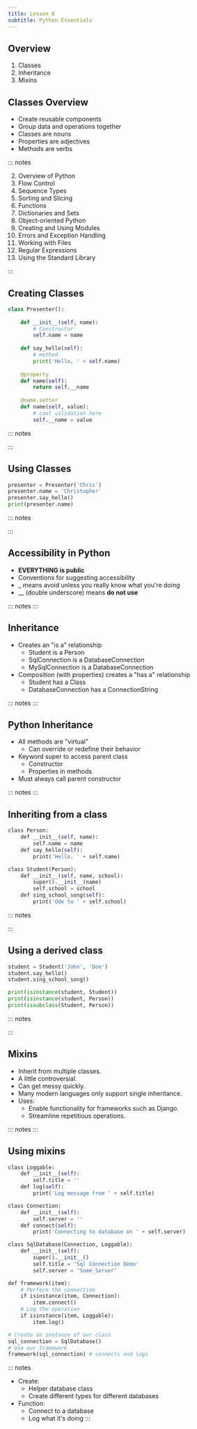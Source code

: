 ```yaml
---
title: Lesson 6
subtitle: Python Essentials
---
```


## Overview

1. Classes
1. Inheritance
1. Mixins

## Classes Overview

* Create reusable components
* Group data and operations together
* Classes are nouns
* Properties are adjectives
* Methods are verbs

::: notes

2. Overview of Python
3. Flow Control
4. Sequence Types
5. Sorting and Slicing
6. Functions
7. Dictionaries and Sets
8. Object-oriented Python
9.  Creating and Using Modules
10. Errors and Exception Handling
11. Working with Files
12. Regular Expressions
13. Using the Standard Library

:::

## Creating Classes

```python
class Presenter():
	
    def __init__(self, name):
		# Constructor
		self.name = name
	
    def say_hello(self):
		# method
		print('Hello, ' + self.name)
    
    @property
	def name(self):
		return self.__name
	
    @name.setter
	def name(self, value):
		# cool validation here
		self.__name = value

```

::: notes

:::

## Using Classes

```python
presenter = Presenter('Chris')
presenter.name = 'Christopher'
presenter.say_hello()
print(presenter.name)
```

::: notes

:::

## Accessibility in Python

- **EVERYTHING is public**
- Conventions for suggesting accessibility
- _ means avoid unless you really know what you're doing
- __ (double underscore) means **do not use**


::: notes
:::

## Inheritance

- Creates an "is a" relationship
    - Student is a Person
    - SqlConnection is a DatabaseConnection
    - MySqlConnection is a DatabaseConnection
- Composition (with properties) creates a "has a" relationship
    - Student has a Class
    - DatabaseConnection has a ConnectionString

::: notes
:::

## Python Inheritance

- All methods are "virtual"
    - Can override or redefine their behavior
- Keyword super to access parent class
    - Constructor
    - Properties in methods
- Must always call parent constructor


::: notes
:::

## Inheriting from a class

```python
class Person:
    def __init__(self, name):
        self.name = name
    def say_hello(self):
        print('Hello, ' + self.name)

class Student(Person):
    def __init__(self, name, school):
        super().__init__(name)
        self.school = school
    def sing_school_song(self):
        print('Ode to ' + self.school)
```

::: notes

:::

## Using a derived class

```python
student = Student('John', 'Doe')
student.say_hello()
student.sing_school_song()

print(isinstance(student, Student))
print(isinstance(student, Person))
print(issubclass(Student, Person))
```

::: notes

:::

## Mixins

- Inherit from multiple classes.
- A little controversial.
- Can get messy quickly.
- Many modern languages only support single inheritance.
- Uses:
    - Enable functionality for frameworks such as Django.
    - Streamline repetitious operations.

::: notes
:::

## Using mixins

```python
class Loggable:
    def __init__(self):
        self.title = ''
    def log(self):
        print('Log message from ' + self.title)

class Connection:
    def __init__(self):
        self.server = ''
    def connect(self):
        print('Connecting to database on ' + self.server)

class SqlDatabase(Connection, Loggable):
    def __init__(self):
        super().__init__()
        self.title = 'Sql Connection Demo'
        self.server = 'Some_Server'

def framework(item):
	# Perform the connection
    if isinstance(item, Connection):
        item.connect()
	# Log the operation
    if isinstance(item, Loggable):
        item.log()

# Create an instance of our class
sql_connection = SqlDatabase()
# Use our framework
framework(sql_connection) # connects and logs
```


::: notes
- Create:
    - Helper database class
    - Create different types for different databases
- Function: 
    - Connect to a database
    - Log what it's doing
:::